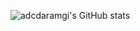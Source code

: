 ![adcdaramgi's GitHub stats](https://github-readme-stats.vercel.app/api?username=adcdaramgi&show_icons=true&theme=radical)
